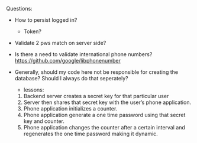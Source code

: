 Questions:

- How to persist logged in?
  - Token?
- Validate 2 pws match on server side?
- Is there a need to validate international phone numbers? https://github.com/google/libphonenumber
- Generally, should my code here not be responsible for creating the database? Should I always do that seperately?

  - lessons:

  1. Backend server creates a secret key for that particular user
  2. Server then shares that secret key with the user’s phone application.
  3. Phone application initializes a counter.
  4. Phone application generate a one time password using that secret key and counter.
  5. Phone application changes the counter after a certain interval and regenerates the one time password making it dynamic.
